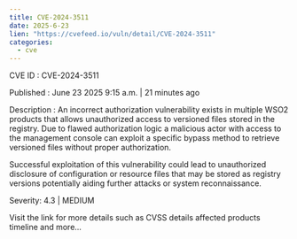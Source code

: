```yaml
---
title: CVE-2024-3511
date: 2025-6-23
lien: "https://cvefeed.io/vuln/detail/CVE-2024-3511"
categories:
  - cve
---
```


CVE ID : CVE-2024-3511

Published :  June 23
2025
9:15 a.m. | 21 minutes ago

Description : An incorrect authorization vulnerability exists in multiple WSO2 products that allows unauthorized access to versioned files stored in the registry. Due to flawed authorization logic
a malicious actor with access to the management console can exploit a specific bypass method to retrieve versioned files without proper authorization.

Successful exploitation of this vulnerability could lead to unauthorized disclosure of configuration or resource files that may be stored as registry versions
potentially aiding further attacks or system reconnaissance.

Severity: 4.3 | MEDIUM

Visit the link for more details
such as CVSS details
affected products
timeline
and more...
